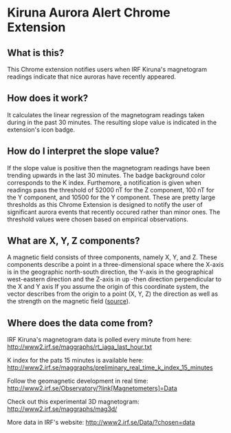 # Kiruna Aurora Alert Chrome Extension 

## What is this?
This Chrome extension notifies users when IRF Kiruna's magnetogram readings indicate that nice auroras have recently appeared.

## How does it work?
It calculates the linear regression of the magnetogram readings taken during in the past 30 minutes. The resulting slope value is indicated in the extension's icon badge.

## How do I interpret the slope value?
If the slope value is positive then the magnetogram readings have been trending upwards in the last 30 minutes. The badge background color corresponds to the K index. Furthemore, a notification is given when readings pass the threshold of 52000 nT for the Z component, 100 nT for the Y component, and 10500 for the Y component. These are pretty large thresholds as this Chrome Extension is designed to notify the user of significant aurora events that recently occured rather than minor ones. The threshold values were chosen based on empirical observations.

## What are X, Y, Z components?
A magnetic field consists of three components, namely X, Y, and Z. These components describe a point in a three-dimensional space where the X-axis is in the geographic north-south direction, the Y-axis in the geographical west-eastern direction and the Z-axis in up -then direction perpendicular to the X and Y axis If you assume the origin of this coordinate system, the vector describes from the origin to a point (X, Y, Z) the direction as well as the strength on the magnetic field ([source](http://www2.irf.se/maggraphs/mag3d/)).

## Where does the data come from?
IRF Kiruna's magnetogram data is polled every minute from here:
http://www2.irf.se/maggraphs/rt_iaga_last_hour.txt

K index for the pats 15 minutes is available here:
http://www2.irf.se/maggraphs/preliminary_real_time_k_index_15_minutes

Follow the geomagnetic development in real time:
http://www2.irf.se/Observatory/?link[Magnetometers]=Data

Check out this experimental 3D magnetogram:
http://www2.irf.se/maggraphs/mag3d/

More data in IRF's website:
http://www2.irf.se/Data/?chosen=data

